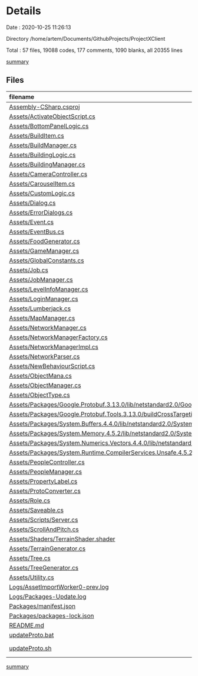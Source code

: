 # Details

Date : 2020-10-25 11:26:13

Directory /home/artem/Documents/GithubProjects/ProjectXClient

Total : 57 files,  19088 codes, 177 comments, 1090 blanks, all 20355 lines

[summary](results.md)

## Files
| filename | language | code | comment | blank | total |
| :--- | :--- | ---: | ---: | ---: | ---: |
| [Assembly-CSharp.csproj](/Assembly-CSharp.csproj) | XML | 711 | 7 | 1 | 719 |
| [Assets/ActivateObjectScript.cs](/Assets/ActivateObjectScript.cs) | C# | 20 | 1 | 7 | 28 |
| [Assets/BottomPanelLogic.cs](/Assets/BottomPanelLogic.cs) | C# | 12 | 0 | 5 | 17 |
| [Assets/BuildItem.cs](/Assets/BuildItem.cs) | C# | 51 | 1 | 10 | 62 |
| [Assets/BuildManager.cs](/Assets/BuildManager.cs) | C# | 12 | 1 | 5 | 18 |
| [Assets/BuildingLogic.cs](/Assets/BuildingLogic.cs) | C# | 12 | 1 | 5 | 18 |
| [Assets/BuildingManager.cs](/Assets/BuildingManager.cs) | C# | 30 | 1 | 8 | 39 |
| [Assets/CameraController.cs](/Assets/CameraController.cs) | C# | 83 | 33 | 33 | 149 |
| [Assets/CarouselItem.cs](/Assets/CarouselItem.cs) | C# | 28 | 1 | 10 | 39 |
| [Assets/CustomLogic.cs](/Assets/CustomLogic.cs) | C# | 13 | 1 | 6 | 20 |
| [Assets/Dialog.cs](/Assets/Dialog.cs) | C# | 23 | 1 | 8 | 32 |
| [Assets/ErrorDialogs.cs](/Assets/ErrorDialogs.cs) | C# | 27 | 2 | 9 | 38 |
| [Assets/Event.cs](/Assets/Event.cs) | C# | 14 | 0 | 4 | 18 |
| [Assets/EventBus.cs](/Assets/EventBus.cs) | C# | 52 | 0 | 12 | 64 |
| [Assets/FoodGenerator.cs](/Assets/FoodGenerator.cs) | C# | 51 | 1 | 15 | 67 |
| [Assets/GameManager.cs](/Assets/GameManager.cs) | C# | 24 | 6 | 8 | 38 |
| [Assets/GlobalConstants.cs](/Assets/GlobalConstants.cs) | C# | 30 | 1 | 11 | 42 |
| [Assets/Job.cs](/Assets/Job.cs) | C# | 9 | 0 | 2 | 11 |
| [Assets/JobManager.cs](/Assets/JobManager.cs) | C# | 36 | 0 | 9 | 45 |
| [Assets/LevelInfoManager.cs](/Assets/LevelInfoManager.cs) | C# | 170 | 8 | 46 | 224 |
| [Assets/LoginManager.cs](/Assets/LoginManager.cs) | C# | 54 | 1 | 12 | 67 |
| [Assets/Lumberjack.cs](/Assets/Lumberjack.cs) | C# | 34 | 0 | 6 | 40 |
| [Assets/MapManager.cs](/Assets/MapManager.cs) | C# | 32 | 1 | 10 | 43 |
| [Assets/NetworkManager.cs](/Assets/NetworkManager.cs) | C# | 12 | 0 | 1 | 13 |
| [Assets/NetworkManagerFactory.cs](/Assets/NetworkManagerFactory.cs) | C# | 11 | 0 | 3 | 14 |
| [Assets/NetworkManagerImpl.cs](/Assets/NetworkManagerImpl.cs) | C# | 164 | 2 | 37 | 203 |
| [Assets/NetworkParser.cs](/Assets/NetworkParser.cs) | C# | 77 | 4 | 16 | 97 |
| [Assets/NewBehaviourScript.cs](/Assets/NewBehaviourScript.cs) | C# | 12 | 2 | 5 | 19 |
| [Assets/ObjectMana.cs](/Assets/ObjectMana.cs) | C# | 12 | 2 | 5 | 19 |
| [Assets/ObjectManager.cs](/Assets/ObjectManager.cs) | C# | 26 | 1 | 7 | 34 |
| [Assets/ObjectType.cs](/Assets/ObjectType.cs) | C# | 9 | 0 | 2 | 11 |
| [Assets/Packages/Google.Protobuf.3.13.0/lib/netstandard2.0/Google.Protobuf.xml](/Assets/Packages/Google.Protobuf.3.13.0/lib/netstandard2.0/Google.Protobuf.xml) | XML | 9,859 | 0 | 173 | 10,032 |
| [Assets/Packages/Google.Protobuf.Tools.3.13.0/buildCrossTargeting/Google.Protobuf.Tools.targets](/Assets/Packages/Google.Protobuf.Tools.3.13.0/buildCrossTargeting/Google.Protobuf.Tools.targets) | XML | 11 | 0 | 1 | 12 |
| [Assets/Packages/System.Buffers.4.4.0/lib/netstandard2.0/System.Buffers.xml](/Assets/Packages/System.Buffers.4.4.0/lib/netstandard2.0/System.Buffers.xml) | XML | 39 | 0 | 0 | 39 |
| [Assets/Packages/System.Memory.4.5.2/lib/netstandard2.0/System.Memory.xml](/Assets/Packages/System.Memory.4.5.2/lib/netstandard2.0/System.Memory.xml) | XML | 353 | 0 | 2 | 355 |
| [Assets/Packages/System.Numerics.Vectors.4.4.0/lib/netstandard2.0/System.Numerics.Vectors.xml](/Assets/Packages/System.Numerics.Vectors.4.4.0/lib/netstandard2.0/System.Numerics.Vectors.xml) | XML | 2,597 | 0 | 0 | 2,597 |
| [Assets/Packages/System.Runtime.CompilerServices.Unsafe.4.5.2/lib/netstandard2.0/System.Runtime.CompilerServices.Unsafe.xml](/Assets/Packages/System.Runtime.CompilerServices.Unsafe.4.5.2/lib/netstandard2.0/System.Runtime.CompilerServices.Unsafe.xml) | XML | 200 | 0 | 0 | 200 |
| [Assets/PeopleController.cs](/Assets/PeopleController.cs) | C# | 148 | 3 | 28 | 179 |
| [Assets/PeopleManager.cs](/Assets/PeopleManager.cs) | C# | 24 | 3 | 6 | 33 |
| [Assets/PropertyLabel.cs](/Assets/PropertyLabel.cs) | C# | 34 | 2 | 5 | 41 |
| [Assets/ProtoConverter.cs](/Assets/ProtoConverter.cs) | C# | 23 | 0 | 5 | 28 |
| [Assets/Role.cs](/Assets/Role.cs) | C# | 10 | 0 | 3 | 13 |
| [Assets/Saveable.cs](/Assets/Saveable.cs) | C# | 101 | 2 | 19 | 122 |
| [Assets/Scripts/Server.cs](/Assets/Scripts/Server.cs) | C# | 2,926 | 65 | 400 | 3,391 |
| [Assets/ScrollAndPitch.cs](/Assets/ScrollAndPitch.cs) | C# | 63 | 10 | 19 | 92 |
| [Assets/Shaders/TerrainShader.shader](/Assets/Shaders/TerrainShader.shader) | ShaderLab | 29 | 0 | 3 | 32 |
| [Assets/TerrainGenerator.cs](/Assets/TerrainGenerator.cs) | C# | 114 | 4 | 31 | 149 |
| [Assets/Tree.cs](/Assets/Tree.cs) | C# | 11 | 0 | 3 | 14 |
| [Assets/TreeGenerator.cs](/Assets/TreeGenerator.cs) | C# | 70 | 2 | 20 | 92 |
| [Assets/Utility.cs](/Assets/Utility.cs) | C# | 84 | 7 | 22 | 113 |
| [Logs/AssetImportWorker0-prev.log](/Logs/AssetImportWorker0-prev.log) | Log | 84 | 0 | 5 | 89 |
| [Logs/Packages-Update.log](/Logs/Packages-Update.log) | Log | 63 | 0 | 13 | 76 |
| [Packages/manifest.json](/Packages/manifest.json) | JSON | 43 | 0 | 1 | 44 |
| [Packages/packages-lock.json](/Packages/packages-lock.json) | JSON | 331 | 0 | 1 | 332 |
| [README.md](/README.md) | Markdown | 12 | 0 | 11 | 23 |
| [updateProto.bat](/updateProto.bat) | Batch | 4 | 0 | 0 | 4 |
| [updateProto.sh](/updateProto.sh) | Shell Script | 4 | 0 | 1 | 5 |

[summary](results.md)